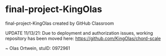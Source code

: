 # final-project-KingOlas
final-project-KingOlas created by GitHub Classroom

UPDATE 11/13/21: Due to deployment and authorization issues, working repository has been moved here: https://github.com/KingOlas/chord-scale

~ Olas Ortwein, stuID: 0972961
